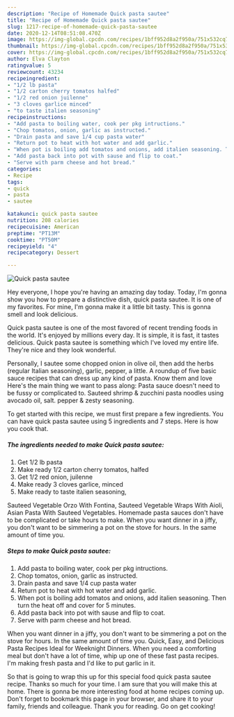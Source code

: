 ```yaml
---
description: "Recipe of Homemade Quick pasta sautee"
title: "Recipe of Homemade Quick pasta sautee"
slug: 1217-recipe-of-homemade-quick-pasta-sautee
date: 2020-12-14T08:51:08.470Z
image: https://img-global.cpcdn.com/recipes/1bff952d8a2f950a/751x532cq70/quick-pasta-sautee-recipe-main-photo.jpg
thumbnail: https://img-global.cpcdn.com/recipes/1bff952d8a2f950a/751x532cq70/quick-pasta-sautee-recipe-main-photo.jpg
cover: https://img-global.cpcdn.com/recipes/1bff952d8a2f950a/751x532cq70/quick-pasta-sautee-recipe-main-photo.jpg
author: Elva Clayton
ratingvalue: 5
reviewcount: 43234
recipeingredient:
- "1/2 lb pasta"
- "1/2 carton cherry tomatos halfed"
- "1/2 red onion juilenne"
- "3 cloves garlice minced"
- "to taste italien seasoning"
recipeinstructions:
- "Add pasta to boiling water, cook per pkg intructions."
- "Chop tomatos, onion, garlic as instructed."
- "Drain pasta and save 1/4 cup pasta water"
- "Return pot to heat with hot water and add garlic."
- "When pot is boiling add tomatos and onions, add italien seasoning. Then turn the heat off and cover for 5 minutes."
- "Add pasta back into pot with sause and flip to coat."
- "Serve with parm cheese and hot bread."
categories:
- Recipe
tags:
- quick
- pasta
- sautee

katakunci: quick pasta sautee 
nutrition: 208 calories
recipecuisine: American
preptime: "PT13M"
cooktime: "PT50M"
recipeyield: "4"
recipecategory: Dessert

---
```



![Quick pasta sautee](https://img-global.cpcdn.com/recipes/1bff952d8a2f950a/751x532cq70/quick-pasta-sautee-recipe-main-photo.jpg)

Hey everyone, I hope you're having an amazing day today. Today, I'm gonna show you how to prepare a distinctive dish, quick pasta sautee. It is one of my favorites. For mine, I'm gonna make it a little bit tasty. This is gonna smell and look delicious.

Quick pasta sautee is one of the most favored of recent trending foods in the world. It's enjoyed by millions every day. It is simple, it is fast, it tastes delicious. Quick pasta sautee is something which I've loved my entire life. They're nice and they look wonderful.

Personally, I sautee some chopped onion in olive oil, then add the herbs (regular Italian seasoning), garlic, pepper, a little. A roundup of five basic sauce recipes that can dress up any kind of pasta. Know them and love Here&#39;s the main thing we want to pass along: Pasta sauce doesn&#39;t need to be fussy or complicated to. Sauteed shrimp &amp; zucchini pasta noodles using avocado oil, salt. pepper &amp; zesty seasoning.


To get started with this recipe, we must first prepare a few ingredients. You can have quick pasta sautee using 5 ingredients and 7 steps. Here is how you cook that.

<!--inarticleads1-->

##### The ingredients needed to make Quick pasta sautee:

1. Get 1/2 lb pasta
1. Make ready 1/2 carton cherry tomatos, halfed
1. Get 1/2 red onion, juilenne
1. Make ready 3 cloves garlice, minced
1. Make ready to taste italien seasoning,


Sauteed Vegetable Orzo With Fontina, Sauteed Vegetable Wraps With Aioli, Asian Pasta With Sauteed Vegetables. Homemade pasta sauces don&#39;t have to be complicated or take hours to make. When you want dinner in a jiffy, you don&#39;t want to be simmering a pot on the stove for hours. In the same amount of time you. 

<!--inarticleads2-->

##### Steps to make Quick pasta sautee:

1. Add pasta to boiling water, cook per pkg intructions.
1. Chop tomatos, onion, garlic as instructed.
1. Drain pasta and save 1/4 cup pasta water
1. Return pot to heat with hot water and add garlic.
1. When pot is boiling add tomatos and onions, add italien seasoning. Then turn the heat off and cover for 5 minutes.
1. Add pasta back into pot with sause and flip to coat.
1. Serve with parm cheese and hot bread.


When you want dinner in a jiffy, you don&#39;t want to be simmering a pot on the stove for hours. In the same amount of time you. Quick, Easy, and Delicious Pasta Recipes Ideal for Weeknight Dinners. When you need a comforting meal but don&#39;t have a lot of time, whip up one of these fast pasta recipes. I&#39;m making fresh pasta and I&#39;d like to put garlic in it. 

So that is going to wrap this up for this special food quick pasta sautee recipe. Thanks so much for your time. I am sure that you will make this at home. There is gonna be more interesting food at home recipes coming up. Don't forget to bookmark this page in your browser, and share it to your family, friends and colleague. Thank you for reading. Go on get cooking!
